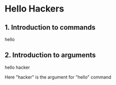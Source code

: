 # Hello Hackers

## 1. Introduction to commands

hello

## 2. Introduction to arguments

hello hacker

Here "hacker" is the argument for "hello" command
